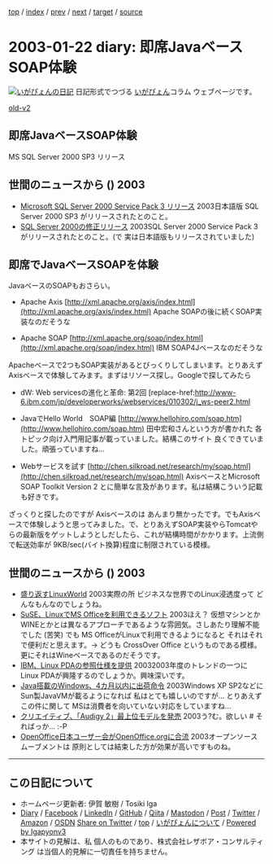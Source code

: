 [top](../index.html) 
 / [index](index.html) 
 / [prev](ig030121.html) 
 / [next](ig030123.html) 
 / [target](https://www.igapyon.jp/igapyon/diary/2003/ig030122.html) 
 / [source](https://github.com/igapyon/diary/blob/master/2003/ig030122.src.md) 

2003-01-22 diary: 即席JavaベースSOAP体験
=====================================================================================================
[![いがぴょんの日記](https://www.igapyon.jp/igapyon/diary/images/iga202308_256.jpg "いがぴょん")](https://www.igapyon.jp/igapyon/diary/memo/memoigapyon.html) 日記形式でつづる [いがぴょん](https://www.igapyon.jp/igapyon/diary/memo/memoigapyon.html)コラム ウェブページです。

[old-v2](ig030122-orig.html)

## 即席JavaベースSOAP体験

MS SQL Server 2000 SP3 リリース


## 世間のニュースから () 2003

* [Microsoft SQL Server 2000 Service Pack 3 リリース](http://www.microsoft.com/japan/sql/downloads/2000/sp3.asp)  2003日本語版 SQL Server 2000 SP3 がリリースされたとのこと。
* [SQL Server 2000の修正リリース](http://www.zdnet.co.jp/news/0301/22/nebt_01.html)  2003SQL Server 2000 Service Pack 3がリリースされたとのこと。(で 実は日本語版もリリースされていました)

## 即席でJavaベースSOAPを体験

JavaベースのSOAPもおさらい。

* Apache Axis
  [http://xml.apache.org/axis/index.html](http://xml.apache.org/axis/index.html)
  Apache SOAPの後に続くSOAP実装なのだそうな
  
* Apache SOAP
  [http://xml.apache.org/soap/index.html](http://xml.apache.org/soap/index.html)
  IBM SOAP4Jベースなのだそうな

Apacheベースで2つもSOAP実装があるとびっくりしてしまいます。とりあえず Axisベースで体験してみます。まずはリソース探し。Googleで探してみたら

* dW: Web servicesの進化と革命: 第2回
  [replace-href:http://www-6.ibm.com/jp/developerworks/webservices/010302/j_ws-peer2.html
  
* JavaでHello World　SOAP編
  [http://www.hellohiro.com/soap.htm](http://www.hellohiro.com/soap.htm)
  田中宏和さんという方が書かれた 各トピック向け入門用記事が載っていました。結構このサイト
  良くできていました。頑張っていますね…
  
* Webサービスを試す
  [http://chen.silkroad.net/research/my/soap.html](http://chen.silkroad.net/research/my/soap.html)
  AxisベースとMicrosoft SOAP Toolkit Version 2 とに簡単な言及があります。私は結構こういう記載も好きです。

ざっくりと探したのですが Axisベースのは あんまり無かったです。でもAxisベースで体験しようと思ってみました。で、とりあえずSOAP実装やらTomcatやらの最新版をゲットしようとしだしたら、これが結構時間がかかります。上流側で転送効率が 9KB/sec(バイト換算)程度に制限されている模様。

## 世間のニュースから () 2003

* [盛り返すLinuxWorld](http://www.zdnet.co.jp/news/0301/22/nebt_03.html)  2003実際の所 ビジネスな世界でのLinux浸透度って どんなもんなのでしょうね。
* [SuSE、LinuxでMS Officeを利用できるソフト](http://www.zdnet.co.jp/news/0301/22/nebt_09.html)  2003ほえ？ 仮想マシンとかWINEとかとは異なるアプローチであるような雰囲気。さしあたり理解不能でした (苦笑) でも MS OfficeがLinuxで利用できるようになると それはそれで便利だと思えます。→ どうも CrossOver Office というものである模様。更にそれはWineベースであるのだそうです。
* [IBM、Linux PDAの参照仕様を提供](http://www.zdnet.co.jp/news/0301/22/nebt_12.html)  20032003年度のトレンドの一つに Linux PDAが興隆するのでしょうか。興味深いです。
* [Java搭載のWindows、4カ月以内に出荷命令](http://www.zdnet.co.jp/news/0301/22/nebt_10.html)  2003Windows XP SP2などにSun製JavaVMが載るようになれば 私はとても嬉しいのですが… とりあえず この件に関して MSは消費者を向いていない対応をしていますね…
* [クリエイティブ、「Audigy 2」最上位モデルを発売](http://www.zdnet.co.jp/news/0301/20/njbt_07.html)  2003う?む。欲しい # そればっか… :-P
* [OpenOffice日本ユーザー会がOpenOffice.orgに合流](http://www.zdnet.co.jp/news/0301/20/njbt_03.html)  2003オープンソースムーブメントは 原則としては結束した方が効果が高いですものね。


----------------------------------------------------------------------------------------------------

## この日記について

* ホームページ更新者: 伊賀 敏樹 / Tosiki Iga
* [Diary](https://www.igapyon.jp/igapyon/diary/) / [Facebook](https://www.facebook.com/igapyon) / [LinkedIn](https://www.linkedin.com/in/toshikiiga) / [GitHub](https://github.com/igapyon) / [Qiita](https://qiita.com/igapyon) / [Mastodon](https://social.vivaldi.net/@igapyon) / [Post](https://post.news/igapyon) / [Twitter](https://twitter.com/ToshikiIga) / [Amazon](https://www.amazon.co.jp/%E4%BC%8A%E8%B3%80-%E6%95%8F%E6%A8%B9/e/B004LTQWCQ) / [OSDN](https://ja.osdn.net/users/iga/)
[Share on Twitter](https://twitter.com/intent/tweet?hashtags=igapyon%2Cdiary%2C%E3%81%84%E3%81%8C%E3%81%B4%E3%82%87%E3%82%93&text=%E5%8D%B3%E5%B8%ADJava%E3%83%99%E3%83%BC%E3%82%B9SOAP%E4%BD%93%E9%A8%93&url=https%3A%2F%2Fwww.igapyon.jp%2Figapyon%2Fdiary%2F2003%2Fig030122.html) / [top](../index.html) / [いがぴょんについて](https://www.igapyon.jp/igapyon/diary/memo/memoigapyon.html) / [Powered by Igapyonv3](https://github.com/igapyon/igapyonv3)
* 本サイトの見解は、私 個人のものであり、株式会社レザボア・コンサルティング は当個人的見解に一切責任を持ちません。 
